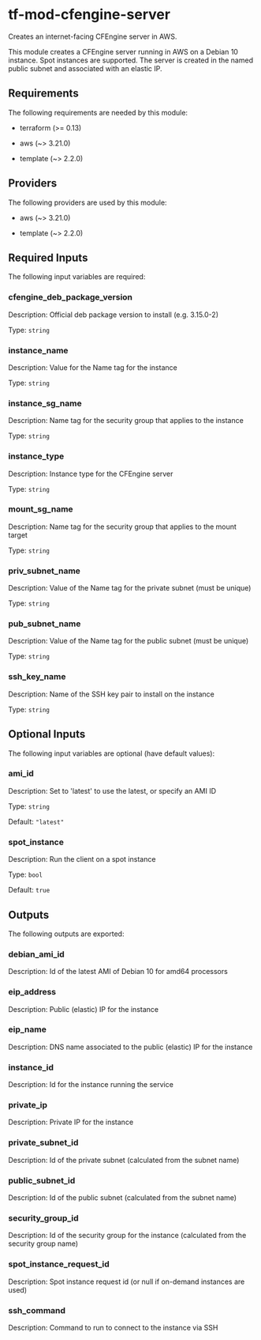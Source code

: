 # tf-mod-cfengine-server

Creates an internet-facing CFEngine server in AWS.

This module creates a CFEngine server running in AWS on a Debian 10 instance. Spot instances are supported. The server is created in the named public subnet and associated with an elastic IP.

## Requirements

The following requirements are needed by this module:

- terraform (>= 0.13)

- aws (~> 3.21.0)

- template (~> 2.2.0)

## Providers

The following providers are used by this module:

- aws (~> 3.21.0)

- template (~> 2.2.0)

## Required Inputs

The following input variables are required:

### cfengine\_deb\_package\_version

Description: Official deb package version to install (e.g. 3.15.0-2)

Type: `string`

### instance\_name

Description: Value for the Name tag for the instance

Type: `string`

### instance\_sg\_name

Description: Name tag for the security group that applies to the instance

Type: `string`

### instance\_type

Description: Instance type for the CFEngine server

Type: `string`

### mount\_sg\_name

Description: Name tag for the security group that applies to the mount target

Type: `string`

### priv\_subnet\_name

Description: Value of the Name tag for the private subnet (must be unique)

Type: `string`

### pub\_subnet\_name

Description: Value of the Name tag for the public subnet (must be unique)

Type: `string`

### ssh\_key\_name

Description: Name of the SSH key pair to install on the instance

Type: `string`

## Optional Inputs

The following input variables are optional (have default values):

### ami\_id

Description: Set to 'latest' to use the latest, or specify an AMI ID

Type: `string`

Default: `"latest"`

### spot\_instance

Description: Run the client on a spot instance

Type: `bool`

Default: `true`

## Outputs

The following outputs are exported:

### debian\_ami\_id

Description: Id of the latest AMI of Debian 10 for amd64 processors

### eip\_address

Description: Public (elastic) IP for the instance

### eip\_name

Description: DNS name associated to the public (elastic) IP for the instance

### instance\_id

Description: Id for the instance running the service

### private\_ip

Description: Private IP for the instance

### private\_subnet\_id

Description: Id of the private subnet (calculated from the subnet name)

### public\_subnet\_id

Description: Id of the public subnet (calculated from the subnet name)

### security\_group\_id

Description: Id of the security group for the instance (calculated from the security group name)

### spot\_instance\_request\_id

Description: Spot instance request id (or null if on-demand instances are used)

### ssh\_command

Description: Command to run to connect to the instance via SSH

